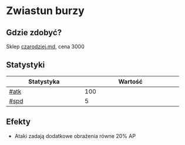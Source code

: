 # Zwiastun burzy

## Gdzie zdobyć?

Sklep [czarodziej.md](../../../sklepy/czarodziej.md "mention"), cena 3000

## Statystyki

<table><thead><tr><th width="190">Statystyka</th><th width="249">Wartość</th></tr></thead><tbody><tr><td><a data-mention href="../../../inne/statystyki.md#atk">#atk</a></td><td>100</td></tr><tr><td><a data-mention href="../../../inne/statystyki.md#spd">#spd</a></td><td>5</td></tr></tbody></table>

## Efekty

* Ataki zadają dodatkowe obrażenia równe 20% AP
